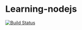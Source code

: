 # Learning-nodejs

[![Build Status](https://travis-ci.org/DamonLuck/Learning-nodejs.svg?branch=master)](https://travis-ci.org/DamonLuck/Learning-nodejs)
